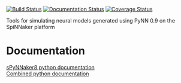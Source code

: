 [![Build Status](https://github.com/SpiNNakerManchester/sPyNNaker8/workflows/Python%20Actions/badge.svg?branch=master)](https://github.com/SpiNNakerManchester/sPyNNaker8/actions?query=workflow%3A%22Python+Actions%22+branch%3Amaster)
[![Documentation Status](https://readthedocs.org/projects/spynnaker8/badge/?version=master)](https://spynnaker8.readthedocs.io/en/master/?badge=master)
[![Coverage Status](https://coveralls.io/repos/github/SpiNNakerManchester/sPyNNaker8/badge.svg?branch=master)](https://coveralls.io/github/SpiNNakerManchester/sPyNNaker8?branch=master)

Tools for simulating neural models generated using PyNN 0.9 on the SpiNNaker platform


Documentation
=============
[sPyNNaker8 python documentation](http://spynnaker8.readthedocs.io/en/latest/)
<br>
[Combined python documentation](http://spinnaker8manchester.readthedocs.io)

